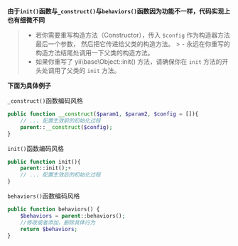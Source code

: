 **由于`init()`函数与`_construct()`与`behaviors()`函数因为功能不一样，代码实现上也有细微不同**
> - 若你需要重写构造方法（Constructor），传入 `$config` 作为构造器方法最后一个参数， 然后把它传递给父类的构造方法。 > - 永远在你重写的构造方法结尾处调用一下父类的构造方法。
> - 如果你重写了 yii\base\Object::init() 方法，请确保你在 `init` 方法的开头处调用了父类的 `init` 方法。

**下面为具体例子**

`_construct()`函数编码风格

```php
public function __construct($param1, $param2, $config = []){
    // ... 配置生效前的初始化过程
    parent::__construct($config);
}

```

`init()`函数编码风格
```php
public function init(){
    parent::init();+
    // ... 配置生效后的初始化过程
}

```

`behaviors()`函数编码风格

```php
public function behaviors() {
    $behaviors = parent::behaviors();
    //修改或者添加，删除具体行为
    return $behaviors;
}

```
